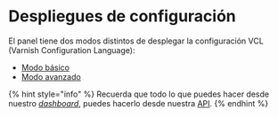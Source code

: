 # Despliegues de configuración

El panel tiene dos modos distintos de desplegar la configuración VCL (Varnish Configuration Language):

* [Modo básico](https://docs.transparentcdn.com/getting-started/dashboard/autoprovisionamiento/despliegues-de-configuracion/modo-basico)
* [Modo avanzado](https://docs.transparentedge.eu/getting-started/dashboard/autoprovisionamiento/despliegues-de-configuracion/configuracion-avanzada)

{% hint style="info" %}
Recuerda que todo lo que puedes hacer desde nuestro [_dashboard_](https://dashboard.transparetncdn.com), puedes hacerlo desde nuestra [API](../../../faq/glosario/api.md).
{% endhint %}
